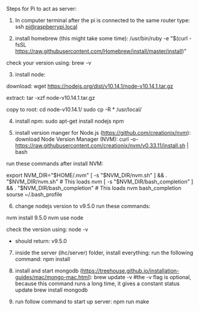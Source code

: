 Steps for Pi to act as server:

1. In computer terminal after the pi is connected to the same router type: 
  ssh pi@raspberrypi.local

2. install homebrew (this might take some time):
  /usr/bin/ruby -e "$(curl -fsSL https://raw.githubusercontent.com/Homebrew/install/master/install)"

  check your version using:
  brew -v

3. install node:

  download:
  wget https://nodejs.org/dist/v10.14.1/node-v10.14.1.tar.gz

  extract:
  tar -xzf node-v10.14.1.tar.gz 

  copy to root:
  cd node-v10.14.1/
  sudo cp -R * /usr/local/


4. install npm:
  sudo apt-get install nodejs npm

5. install version manger for Node.js (https://github.com/creationix/nvm):
  download Node Version Manager (NVM):
  curl -o- https://raw.githubusercontent.com/creationix/nvm/v0.33.11/install.sh | bash
  
  run these commands after install NVM:
  
  export NVM_DIR="$HOME/.nvm"
  [ -s "$NVM_DIR/nvm.sh" ] && \. "$NVM_DIR/nvm.sh"  # This loads nvm
  [ -s "$NVM_DIR/bash_completion" ] && \. "$NVM_DIR/bash_completion"  # This loads nvm bash_completion
  sourse ~/.bash_profile
  
6. change nodejs version to v9.5.0
  run these commands:
 
  nvm install 9.5.0
  nvm use node
  
  check the version using:
  node -v
  - should return: v9.5.0

7. inside the server (ihc/server) folder, install everything:
   run the following command:
   npm install

8. install and start mongodb (https://treehouse.github.io/installation-guides/mac/mongo-mac.html):
brew update -v #the -v flag is optional, because this command runs a long time, it gives a constant status update
brew install mongodb

9. run follow command to start up server:
npm run make



